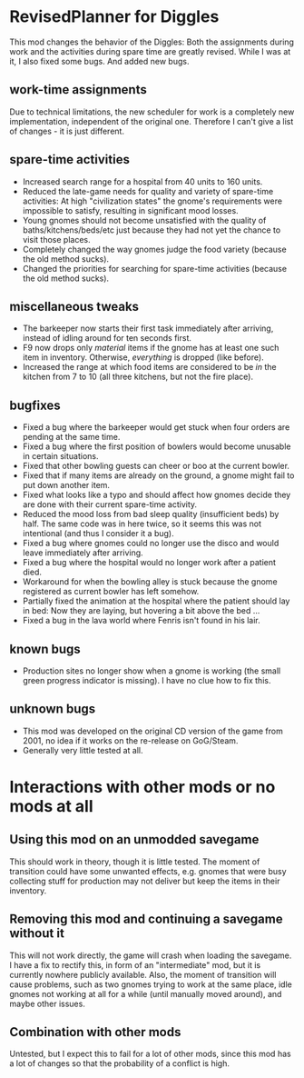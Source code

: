 # RevisedPlanner for Diggles
This mod changes the behavior of the Diggles: Both the assignments during work and the activities during spare time are greatly revised. 
While I was at it, I also fixed some bugs. And added new bugs.
## work-time assignments
Due to technical limitations, the new scheduler for work is a completely new implementation, independent of the original one. Therefore 
I can't give a list of changes - it is just different.
## spare-time activities
- Increased search range for a hospital from 40 units to 160 units.
- Reduced the late-game needs for quality and variety of spare-time activities: At high "civilization states" the gnome's requirements were impossible to satisfy, resulting in significant mood losses.
- Young gnomes should not become unsatisfied with the quality of baths/kitchens/beds/etc just because they had not yet the chance to visit those places.
- Completely changed the way gnomes judge the food variety (because the old method sucks).
- Changed the priorities for searching for spare-time activities (because the old method sucks).
## miscellaneous tweaks
- The barkeeper now starts their first task immediately after arriving, instead of idling around for ten seconds first.
- F9 now drops only *material* items if the gnome has at least one such item in inventory. Otherwise, *everything* is dropped (like before).
- Increased the range at which food items are considered to be *in* the kitchen from 7 to 10 (all three kitchens, but not the fire place).
## bugfixes
- Fixed a bug where the barkeeper would get stuck when four orders are pending at the same time.
- Fixed a bug where the first position of bowlers would become unusable in certain situations.
- Fixed that other bowling guests can cheer or boo at the current bowler.
- Fixed that if many items are already on the ground, a gnome might fail to put down another item.
- Fixed what looks like a typo and should affect how gnomes decide they are done with their current spare-time activity.
- Reduced the mood loss from bad sleep quality (insufficient beds) by half. The same code was in here twice, so it seems this was not intentional (and thus I consider it a bug).
- Fixed a bug where gnomes could no longer use the disco and would leave immediately after arriving.
- Fixed a bug where the hospital would no longer work after a patient died.
- Workaround for when the bowling alley is stuck because the gnome registered as current bowler has left somehow.
- Partially fixed the animation at the hospital where the patient should lay in bed: Now they are laying, but hovering a bit above the bed ...
- Fixed a bug in the lava world where Fenris isn't found in his lair.
## known bugs
- Production sites no longer show when a gnome is working (the small green progress indicator is missing). I have no clue how to fix this.
## unknown bugs
- This mod was developed on the original CD version of the game from 2001, no idea if it works on the re-release on GoG/Steam.
- Generally very little tested at all.

# Interactions with other mods or no mods at all
## Using this mod on an unmodded savegame
This should work in theory, though it is little tested. The moment of transition could have some unwanted effects, e.g. gnomes that were busy
collecting stuff for production may not deliver but keep the items in their inventory.
## Removing this mod and continuing a savegame without it
This will not work directly, the game will crash when loading the savegame. I have a fix to rectify this, in form of an "intermediate" mod, 
but it is currently nowhere publicly available. Also, the moment of transition will cause problems, such as two gnomes trying to work at
the same place, idle gnomes not working at all for a while (until manually moved around), and maybe other issues.
## Combination with other mods
Untested, but I expect this to fail for a lot of other mods, since this mod has a lot of changes so that the probability of a conflict is high.
